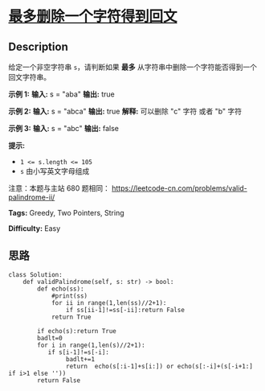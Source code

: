 # [最多删除一个字符得到回文][title]

## Description

给定一个非空字符串 `s`，请判断如果  **最多** 从字符串中删除一个字符能否得到一个回文字符串。



**示例 1:**
            **输入:** s = "aba"    **输出:** true    

**示例 2:**
            **输入:** s = "abca"    **输出:** true    **解释:** 可以删除 "c" 字符 或者 "b" 字符    

**示例 3:**
            **输入:** s = "abc"    **输出:** false



**提示:**

  * `1 <= s.length <= 105`
  * `s` 由小写英文字母组成



注意：本题与主站 680 题相同： <https://leetcode-cn.com/problems/valid-palindrome-ii/>


**Tags:** Greedy, Two Pointers, String

**Difficulty:** Easy

## 思路

``` python3
class Solution:
    def validPalindrome(self, s: str) -> bool:
        def echo(ss):
            #print(ss)
            for ii in range(1,len(ss)//2+1):
                if ss[ii-1]!=ss[-ii]:return False
            return True
        
        if echo(s):return True
        badlt=0
        for i in range(1,len(s)//2+1):
           if s[i-1]!=s[-i]:
                badlt+=1
                return  echo(s[:i-1]+s[i:]) or echo(s[:-i]+(s[-i+1:] if i>1 else ''))
        return False       
```

[title]: https://leetcode-cn.com/problems/RQku0D
